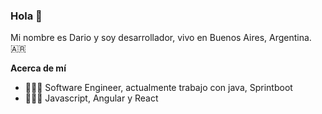 ### Hola 👋

Mi nombre es Dario y soy desarrollador, vivo en Buenos Aires, Argentina. 🇦🇷


**Acerca de mí**

- 👩🏻‍💻 Software Engineer, actualmente trabajo con java, Sprintboot 
- 👩🏻‍💻 Javascript, Angular y React

<!--
**darofane/darofane** is a ✨ _special_ ✨ repository because its `README.md` (this file) appears on your GitHub profile.

Here are some ideas to get you started:

- 🔭 I’m currently working on ...
- 🌱 I’m currently learning ...
- 👯 I’m looking to collaborate on ...
- 🤔 I’m looking for help with ...
- 💬 Ask me about ...
- 📫 How to reach me: ...
- 😄 Pronouns: ...
- ⚡ Fun fact: ...
-->
